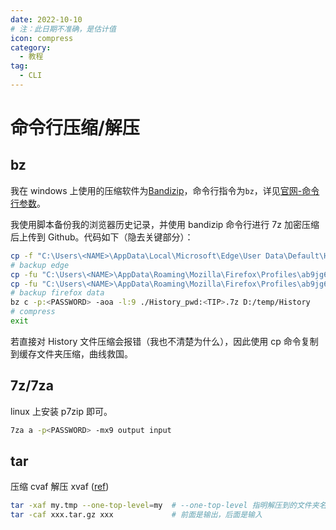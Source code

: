 ```yaml
---
date: 2022-10-10
# 注：此日期不准确，是估计值
icon: compress
category:
  - 教程
tag:
  - CLI
---
```


# 命令行压缩/解压

## bz

我在 windows 上使用的压缩软件为[Bandizip](../farraginous/recommend_packages.md#bandizip)，命令行指令为`bz`，详见[官网-命令行参数](https://cn.bandisoft.com/bandizip/help/parameter/)。

我使用脚本备份我的浏览器历史记录，并使用 bandizip 命令行进行 7z 加密压缩后上传到 Github。代码如下（隐去关键部分）：

```bash
cp -f "C:\Users\<NAME>\AppData\Local\Microsoft\Edge\User Data\Default\History" D:/browsertemp
# backup edge
cp -fu "C:\Users\<NAME>\AppData\Roaming\Mozilla\Firefox\Profiles\ab9jg6na.dev-edition-default\formhistory.sqlite" D:/browsertemp
cp -fu "C:\Users\<NAME>\AppData\Roaming\Mozilla\Firefox\Profiles\ab9jg6na.dev-edition-default\places.sqlite" D:/browsertemp
# backup firefox data
bz c -p:<PASSWORD> -aoa -l:9 ./History_pwd:<TIP>.7z D:/temp/History
# compress
exit
```

若直接对 History 文件压缩会报错（我也不清楚为什么），因此使用 cp 命令复制到缓存文件夹压缩，曲线救国。

## 7z/7za

linux 上安装 p7zip 即可。

```sh
7za a -p<PASSWORD> -mx9 output input
```

## tar

压缩 cvaf 解压 xvaf ([ref](https://t.me/archlinuxcn_group/2966078))

```sh
tar -xaf my.tmp --one-top-level=my  # --one-top-level 指明解压到的文件夹名称
tar -caf xxx.tar.gz xxx             # 前面是输出，后面是输入
```
